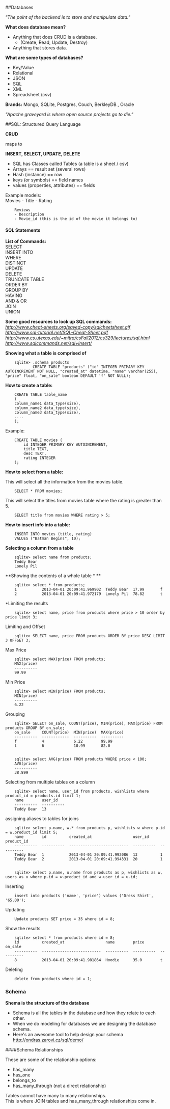 ##Databases

*"The point of the backend is to store and manipulate data."*  

**What does database mean?**  

- Anything that does CRUD is a database.  
	- (Create, Read, Update, Destroy)  
- Anything that stores data.


**What are some types of databases?**  
- Key/Value
- Relational
- JSON
- SQL
- XML
- Spreadsheet (csv)

**Brands:** Mongo, SQLite, Postgres, Couch, BerkleyDB , Oracle  

*"Apache graveyard is where open source projects go to die."*  

##SQL: Structured Query Language

**CRUD**  

maps to  

**INSERT, SELECT, UPDATE, DELETE**  

- SQL has Classes called Tables (a table is a sheet / csv)
- Arrays == result set (several rows)
- Hash (instance) == row
- keys (or symbols) == field names
- values (properties, attributes) == fields

Example models:  
		Movies
		- Title
		- Rating

		Reviews
		- Description
		- Movie_id (this is the id of the movie it belongs to)

#### SQL Statements

**List of Commands:**  
SELECT  
INSERT INTO  
WHERE  
DISTINCT  
UPDATE  
DELETE  
TRUNCATE TABLE  
ORDER BY  
GROUP BY  
HAVING  
AND & OR  
JOIN  
UNION  

**Some good resources to look up SQL commands:**  
*http://www.cheat-sheets.org/saved-copy/sqlcheetsheet.gif*  
*http://www.sql-tutorial.net/SQL-Cheat-Sheet.pdf*  
*http://www.cs.utexas.edu/~mitra/csFall2012/cs329/lectures/sql.html*  
*http://www.sqlcommands.net/sql+insert/*  

**Showing what a table is comprised of**  

		sqlite> .schema products
				CREATE TABLE "products" ("id" INTEGER PRIMARY KEY AUTOINCREMENT NOT NULL, "created_at" datetime, "name" varchar(255), "price" float, "on_sale" boolean DEFAULT 'f' NOT NULL);

**How to create a table:**  

		CREATE TABLE table_name
		(
		column_name1 data_type(size),
		column_name2 data_type(size),
		column_name3 data_type(size),
		....
		);

Example:

		CREATE TABLE movies (
			id INTEGER PRIMARY KEY AUTOINCREMENT,
			title TEXT,
			desc TEXT,
			rating INTEGER
		);

**How to select from a table:**  

This will select all the information from the movies table.  

		SELECT * FROM movies;

This will select the titles from movies table where the rating is greater than 5. 

		SELECT title from movies WHERE rating > 5;

**How to insert info into a table:**  

		INSERT INTO movies (title, rating)
		VALUES ("Batman Begins", 10);

**Selecting a column from a table**

		sqlite> select name from products;
		Teddy Bear
		Lonely Pil

**Showing the contents of a whole table * **

		sqlite> select * from products;
		1           2013-04-01 20:09:41.969902  Teddy Bear  17.99       f
		2           2013-04-01 20:09:41.972179  Lonely Pil  78.82       t

*Limiting the results

		sqlite> select name, price from products where price > 10 order by price limit 3;

Limiting and Offset

		sqlite> SELECT name, price FROM products ORDER BY price DESC LIMIT 3 OFFSET 3;

Max Price

		sqlite> select MAX(price) FROM products;
		MAX(price)
		----------
		99.99

Min Price

		sqlite> select MIN(price) FROM products;
		MIN(price)
		----------
		6.22

Grouping

		sqlite> SELECT on_sale, COUNT(price), MIN(price), MAX(price) FROM products GROUP BY on_sale;
		on_sale     COUNT(price)  MIN(price)  MAX(price)
		----------  ------------  ----------  ----------
		f           4             6.22        99.99
		t           6             10.99       82.0


		sqlite> select AVG(price) FROM products WHERE price < 100;
		AVG(price)
		----------
		38.899


Selecting from multiple tables on a column

		sqlite> select name, user_id from products, wishlists where product_id = products.id limit 1;
		name        user_id
		----------  ----------
		Teddy Bear  13


assigning aliases to tables for joins

		sqlite> select p.name, w.* from products p, wishlists w where p.id = w.product_id limit 5;
		name        id          created_at                  user_id     product_id
		----------  ----------  --------------------------  ----------  ----------
		Teddy Bear  1           2013-04-01 20:09:41.992086  13          1
		Teddy Bear  2           2013-04-01 20:09:41.994331  20          1
		

		sqlite> select p.name, u.name from products as p, wishlists as w, users as u where p.id = w.product_id and w.user_id = u.id;


Inserting

		insert into products ('name', 'price') values ('Dress Shirt', '65.00');


Updating

		Update products SET price = 35 where id = 8;

Show the results

		sqlite> select * from products where id = 8;
		id          created_at                  name        price       on_sale
		----------  --------------------------  ----------  ----------  ----------
		8           2013-04-01 20:09:41.981864  Hoodie      35.0        t

Deleting

		delete from products where id = 1;


### Schema

**Shema is the structure of the database**  
- Schema is all the tables in the database and how they relate to each other.
- When we do modeling for databases we are designing the database schema. 
- Here's an awesome tool to help design your schema http://ondras.zarovi.cz/sql/demo/

####Schema Relationships

These are some of the relationship options:  
- has_many
- has_one
- belongs_to
- has_many_through (not a direct relationship)

Tables cannot have many to many relationships.  
This is where JOIN tables and has_many_through relationships come in.










